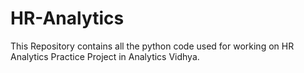 # HR-Analytics
This Repository contains all the python code used for working on HR Analytics Practice Project in Analytics Vidhya.
